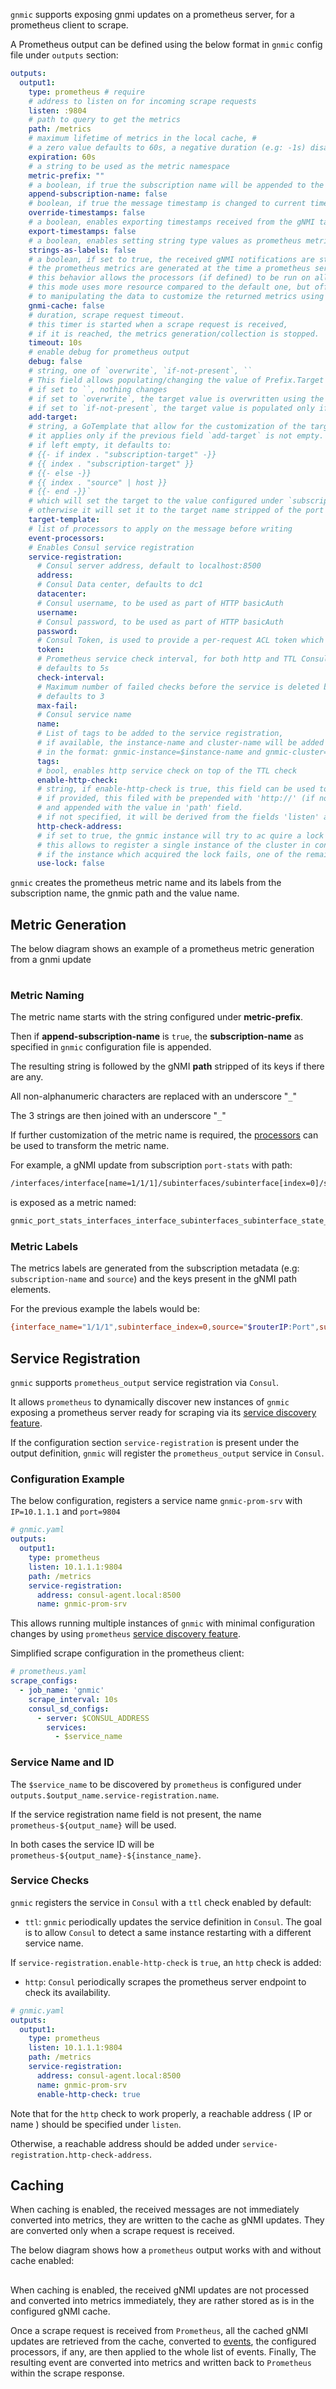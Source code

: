 `gnmic` supports exposing gnmi updates on a prometheus server, for a prometheus client to scrape.

A Prometheus output can be defined using the below format in `gnmic` config file under `outputs` section:

```yaml
outputs:
  output1:
    type: prometheus # require
    # address to listen on for incoming scrape requests
    listen: :9804 
    # path to query to get the metrics
    path: /metrics 
    # maximum lifetime of metrics in the local cache, #
    # a zero value defaults to 60s, a negative duration (e.g: -1s) disables the expiration
    expiration: 60s 
    # a string to be used as the metric namespace
    metric-prefix: "" 
    # a boolean, if true the subscription name will be appended to the metric name after the prefix
    append-subscription-name: false 
    # boolean, if true the message timestamp is changed to current time
    override-timestamps: false
    # a boolean, enables exporting timestamps received from the gNMI target as part of the metrics
    export-timestamps: false 
    # a boolean, enables setting string type values as prometheus metric labels.
    strings-as-labels: false
    # a boolean, if set to true, the received gNMI notifications are stored in a cache.
    # the prometheus metrics are generated at the time a prometheus server sends scrape request.
    # this behavior allows the processors (if defined) to be run on all the generated events at once.
    # this mode uses more resource compared to the default one, but offers more flexibility when it comes 
    # to manipulating the data to customize the returned metrics using event-processors.
    gnmi-cache: false
    # duration, scrape request timeout.
    # this timer is started when a scrape request is received, 
    # if it is reached, the metrics generation/collection is stopped.
    timeout: 10s
    # enable debug for prometheus output
    debug: false 
    # string, one of `overwrite`, `if-not-present`, ``
    # This field allows populating/changing the value of Prefix.Target in the received message.
    # if set to ``, nothing changes 
    # if set to `overwrite`, the target value is overwritten using the template configured under `target-template`
    # if set to `if-not-present`, the target value is populated only if it is empty, still using the `target-template`
    add-target: 
    # string, a GoTemplate that allow for the customization of the target field in Prefix.Target.
    # it applies only if the previous field `add-target` is not empty.
    # if left empty, it defaults to:
    # {{- if index . "subscription-target" -}}
    # {{ index . "subscription-target" }}
    # {{- else -}}
    # {{ index . "source" | host }}
    # {{- end -}}`
    # which will set the target to the value configured under `subscription.$subscription-name.target` if any,
    # otherwise it will set it to the target name stripped of the port number (if present)
    target-template:
    # list of processors to apply on the message before writing
    event-processors: 
    # Enables Consul service registration
    service-registration:
      # Consul server address, default to localhost:8500
      address:
      # Consul Data center, defaults to dc1
      datacenter: 
      # Consul username, to be used as part of HTTP basicAuth
      username:
      # Consul password, to be used as part of HTTP basicAuth
      password:
      # Consul Token, is used to provide a per-request ACL token which overrides the agent's default token
      token:
      # Prometheus service check interval, for both http and TTL Consul checks,
      # defaults to 5s
      check-interval:
      # Maximum number of failed checks before the service is deleted by Consul
      # defaults to 3
      max-fail:
      # Consul service name
      name:
      # List of tags to be added to the service registration, 
      # if available, the instance-name and cluster-name will be added as tags,
      # in the format: gnmic-instance=$instance-name and gnmic-cluster=$cluster-name
      tags:
      # bool, enables http service check on top of the TTL check
      enable-http-check:
      # string, if enable-http-check is true, this field can be used to specify the http endpoint to be used to the check
      # if provided, this filed with be prepended with 'http://' (if not already present), 
      # and appended with the value in 'path' field.
      # if not specified, it will be derived from the fields 'listen' and 'path'
      http-check-address:
      # if set to true, the gnmic instance will try to ac quire a lock before registering the prometheus output in consul.
      # this allows to register a single instance of the cluster in consul.
      # if the instance which acquired the lock fails, one of the remaining ones will take over.
      use-lock: false
```

`gnmic` creates the prometheus metric name and its labels from the subscription name, the gnmic path and the value name.

## Metric Generation

The below diagram shows an example of a prometheus metric generation from a gnmi update

<div class="mxgraph" style="max-width:100%;border:1px solid transparent;margin:0 auto; display:block;" data-mxgraph="{&quot;page&quot;:12,&quot;zoom&quot;:1.4,&quot;highlight&quot;:&quot;#0000ff&quot;,&quot;nav&quot;:true,&quot;check-visible-state&quot;:true,&quot;resize&quot;:true,&quot;url&quot;:&quot;https://raw.githubusercontent.com/openconfig/gnmic/diagrams/diagrams/prometheus_transformation.drawio&quot;}"></div>

<script type="text/javascript" src="https://cdn.jsdelivr.net/gh/hellt/drawio-js@main/embed2.js?&fetch=https%3A%2F%2Fraw.githubusercontent.com%2Fkarimra%2Fgnmic%2Fdiagrams%2Fprometheus_transformation.drawio" async></script>

### Metric Naming

The metric name starts with the string configured under __metric-prefix__. 

Then if __append-subscription-name__ is `true`, the __subscription-name__ as specified in `gnmic` configuration file is appended.

The resulting string is followed by the gNMI __path__ stripped of its keys if there are any.

All non-alphanumeric characters are replaced with an underscore "`_`"

The 3 strings are then joined with an underscore "`_`"

If further customization of the metric name is required, the [processors](../event_processors/intro.md) can be used to transform the metric name.

For example, a gNMI update from subscription `port-stats` with path:

```bash
/interfaces/interface[name=1/1/1]/subinterfaces/subinterface[index=0]/state/counters/in-octets
```

is exposed as a metric named:

```bash
gnmic_port_stats_interfaces_interface_subinterfaces_subinterface_state_counters_in_octets
```

### Metric Labels

The metrics labels are generated from the subscription metadata (e.g: `subscription-name` and `source`) and the keys present in the gNMI path elements.

For the previous example the labels would be:

```bash
{interface_name="1/1/1",subinterface_index=0,source="$routerIP:Port",subscription_name="port-stats"}
```

## Service Registration

`gnmic` supports `prometheus_output` service registration via `Consul`.

It allows `prometheus` to dynamically discover new instances of `gnmic` exposing a prometheus server ready for scraping via its [service discovery feature](https://prometheus.io/docs/prometheus/latest/configuration/configuration/#consul_sd_config).

If the configuration section `service-registration` is present under the output definition, `gnmic` will register the `prometheus_output` service in `Consul`.

### Configuration Example

The below configuration, registers a service name `gnmic-prom-srv` with `IP=10.1.1.1` and `port=9804`

```yaml
# gnmic.yaml
outputs:
  output1:
    type: prometheus
    listen: 10.1.1.1:9804
    path: /metrics 
    service-registration:
      address: consul-agent.local:8500
      name: gnmic-prom-srv
```

This allows running multiple instances of `gnmic` with minimal configuration changes by using `prometheus` [service discovery feature](https://prometheus.io/docs/prometheus/latest/configuration/configuration/#consul_sd_config).

Simplified scrape configuration in the prometheus client:

```yaml
# prometheus.yaml
scrape_configs:
  - job_name: 'gnmic'
    scrape_interval: 10s
    consul_sd_configs:
      - server: $CONSUL_ADDRESS
        services:
          - $service_name
```

### Service Name and ID

The `$service_name` to be discovered by `prometheus` is configured under `outputs.$output_name.service-registration.name`.

If the service registration name field is not present, the name `prometheus-${output_name}` will be used.

In both cases the service ID will be `prometheus-${output_name}-${instance_name}`.

### Service Checks

`gnmic` registers the service in `Consul` with a `ttl` check enabled by default:

* `ttl`: `gnmic` periodically updates the service definition in `Consul`. The goal is to allow `Consul` to detect a same instance restarting with a different service name.

If `service-registration.enable-http-check` is `true`, an `http` check is added:

* `http`: `Consul` periodically scrapes the prometheus server endpoint to check its availability.

```yaml
# gnmic.yaml
outputs:
  output1:
    type: prometheus
    listen: 10.1.1.1:9804
    path: /metrics 
    service-registration:
      address: consul-agent.local:8500
      name: gnmic-prom-srv
      enable-http-check: true
```

Note that for the `http` check to work properly, a reachable address ( IP or name ) should be specified under `listen`.

Otherwise, a reachable address should be added under `service-registration.http-check-address`.

## Caching

When caching is enabled, the received messages are not immediately converted into metrics, they are written to the cache as gNMI updates.
They are converted only when a scrape request is received.

The below diagram shows how a `prometheus` output works with and without cache enabled:

<div class="mxgraph" style="max-width:100%;border:1px solid transparent;margin:0 auto; display:block;" data-mxgraph="{&quot;page&quot;:10,&quot;zoom&quot;:1.4,&quot;highlight&quot;:&quot;#0000ff&quot;,&quot;nav&quot;:true,&quot;check-visible-state&quot;:true,&quot;resize&quot;:true,&quot;url&quot;:&quot;https://raw.githubusercontent.com/openconfig/gnmic/diagrams/diagrams/prometheus_output_with_without_cache.drawio&quot;}"></div>

<script type="text/javascript" src="https://cdn.jsdelivr.net/gh/hellt/drawio-js@main/embed2.js?&fetch=https%3A%2F%2Fraw.githubusercontent.com%2Fkarimra%2Fgnmic%2Fdiagrams%2F/prometheus_output_with_without_cache.drawio" async></script>

When caching is enabled, the received gNMI updates are not processed and converted into metrics immediately, they are rather stored as is in the configured gNMI cache.

Once a scrape request is received from `Prometheus`, all the cached gNMI updates are retrieved from the cache, converted to [events](../event_processors/intro.md#the-event-format), the configured processors, if any, are then applied to the whole list of events. Finally, The resulting event are converted into metrics and written back to `Prometheus` within the scrape response.
